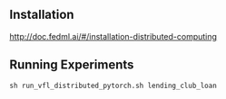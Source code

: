 ## Installation
http://doc.fedml.ai/#/installation-distributed-computing

## Running Experiments 
```
sh run_vfl_distributed_pytorch.sh lending_club_loan
```